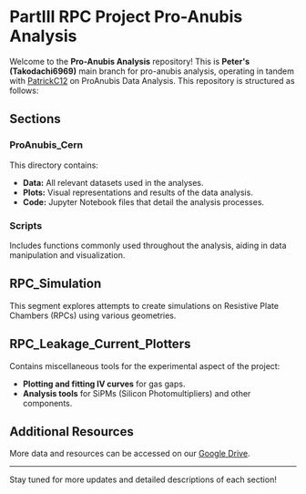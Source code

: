 # PartIII RPC Project Pro-Anubis Analysis

Welcome to the **Pro-Anubis Analysis** repository! This is **Peter's (Takodachi6969)** main branch for pro-anubis analysis, operating in tandem with [PatrickC12](https://github.com/PatrickC12) on ProAnubis Data Analysis. This repository is structured as follows:

## Sections

### ProAnubis_Cern
This directory contains:
- **Data:** All relevant datasets used in the analyses.
- **Plots:** Visual representations and results of the data analysis.
- **Code:** Jupyter Notebook files that detail the analysis processes.

### Scripts
Includes functions commonly used throughout the analysis, aiding in data manipulation and visualization.

## RPC_Simulation
This segment explores attempts to create simulations on Resistive Plate Chambers (RPCs) using various geometries.

## RPC_Leakage_Current_Plotters
Contains miscellaneous tools for the experimental aspect of the project:
- **Plotting and fitting IV curves** for gas gaps.
- **Analysis tools** for SiPMs (Silicon Photomultipliers) and other components.

## Additional Resources
More data and resources can be accessed on our [Google Drive](https://drive.google.com/drive/folders/1h3tAO2pH-oXBDvoifNG5Sx7_lPVB5Iju?usp=drive_link).

---

Stay tuned for more updates and detailed descriptions of each section!
